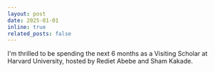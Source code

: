 ```yaml
---
layout: post
date: 2025-01-01
inline: true
related_posts: false
---
```


I'm thrilled to be spending the next 6 months as a Visiting Scholar at Harvard University, hosted by Rediet Abebe and Sham Kakade.